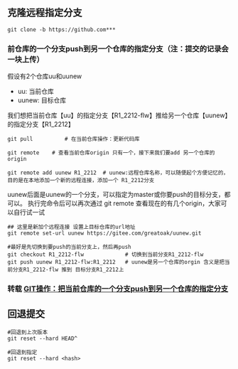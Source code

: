 ## 克隆远程指定分支
```
git clone -b https://github.com***
```

### 前仓库的一个分支push到另一个仓库的指定分支（注：提交的记录会一块上传）
假设有2个仓库uu和uunew
* uu: 当前仓库         
* uunew: 目标仓库

我们想把当前仓库【uu】的指定分支【R1_2212-flw】推给另一个仓库【uunew】的指定分支【R1_2212】
```
git pull          # 在当前仓库操作：更新代码库
```
```
git remote    # 查看当前仓库origin 只有一个，接下来我们要add 另一个仓库的origin
```

```
git remote add uunew R1_2212  # uunew:远程仓库名称，可以随便起个方便记忆的， 目的是在本地添加一个新的远程连接，添加一个 R1_2212分支
```
uunew后面是uunew的一个分支，可以指定为master或你要push的目标分支，都可以。  执行完命令后可以再次通过 git remote 查看现在的有几个origin，大家可以自行试一试

```
## 这里是新加个远程连接 设置上目标仓库的url地址
git remote set-url uunew https://gitee.com/greatoak/uunew.git
```

```
#最好是先切换到要push的当前分支上，然后再push
git checkout R1_2212-flw             # 切换到当前分支R1_2212-flw
git push uunew R1_2212-flw:R1_2212   # uunew是另一个仓库的orgin 含义是把当前分支R1_2212-flw 推到 目标分支R1_2212上
```

### 转载 [GIT操作：把当前仓库的一个分支push到另一个仓库的指定分支](https://blog.csdn.net/gct/article/details/128415329?spm=1001.2101.3001.6650.1&utm_medium=distribute.pc_relevant.none-task-blog-2%7Edefault%7ECTRLIST%7ERate-1-128415329-blog-122924844.235%5Ev32%5Epc_relevant_increate_t0_download_v2&depth_1-utm_source=distribute.pc_relevant.none-task-blog-2%7Edefault%7ECTRLIST%7ERate-1-128415329-blog-122924844.235%5Ev32%5Epc_relevant_increate_t0_download_v2&utm_relevant_index=2)

## 回退提交
```shell
#回退到上次版本
git reset --hard HEAD^

#回退到指定
git reset --hard <hash>
```
